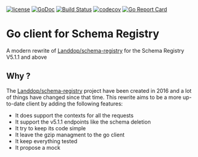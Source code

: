 [![license](http://img.shields.io/badge/license-Apache%20v2-orange.svg)](https://raw.githubusercontent.com/Peltoche/ical-rs/master/LICENSE)
[![GoDoc](https://godoc.org/github.com/leboncoin/schema-registry?status.svg)](https://godoc.org/github.com/leboncoin/schema-registry)
[![Build Status](https://travis-ci.org/leboncoin/schema-registry.svg?branch=master)](https://travis-ci.org/leboncoin/schema-registry)
[![codecov](https://codecov.io/gh/leboncoin/schema-registry/branch/master/graph/badge.svg)](https://codecov.io/gh/leboncoin/schema-registry)
[![Go Report Card](https://goreportcard.com/badge/github.com/leboncoin/schema-registry)](https://goreportcard.com/report/github.com/leboncoin/schema-registry)

# Go client for Schema Registry

A modern rewrite of [Landdop/schema-registry](https://github.com/Landoop/schema-registry)
for the Schema Registry V5.1.1 and above

## Why ?

The [Landdop/schema-registry](https://github.com/Landoop/schema-registry) project have
been created in 2016 and a lot of things have changed since that time. This rewrite
aims to be a more up-to-date client by adding the following features:

- It does support the contexts for all the requests
- It support the v5.1.1 endpoints like the schema deletion
- It try to keep its code simple
- It leave the gzip managment to the go client
- It keep everything tested
- It propose a mock
